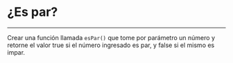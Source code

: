 
# ¿Es par?
___

Crear una función llamada ``esPar()`` que tome por parámetro un número y retorne el valor true si el número ingresado es par, y false si el mismo es impar.